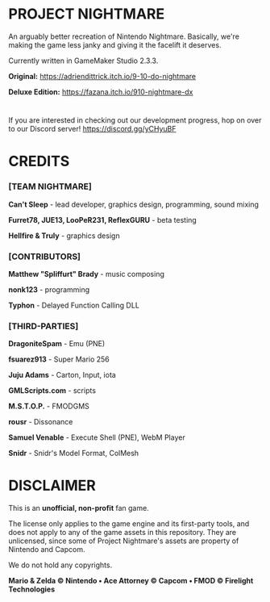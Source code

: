 # PROJECT NIGHTMARE
An arguably better recreation of Nintendo Nightmare.
Basically, we're making the game less janky and giving it the facelift it deserves.

Currently written in GameMaker Studio 2.3.3.

**Original:** https://adriendittrick.itch.io/9-10-do-nightmare

**Deluxe Edition:** https://fazana.itch.io/910-nightmare-dx
# 
If you are interested in checking out our development progress, hop on over to our Discord server! https://discord.gg/yCHyuBF

# CREDITS
### [TEAM NIGHTMARE]

**Can't Sleep** - lead developer, graphics design, programming, sound mixing

**Furret78, JUE13, LooPeR231, ReflexGURU** - beta testing

**Hellfire & Truly** - graphics design

### [CONTRIBUTORS]

**Matthew "Spliffurt" Brady** - music composing

**nonk123** - programming

**Typhon** - Delayed Function Calling DLL

### [THIRD-PARTIES]

**DragoniteSpam** - Emu (PNE)

**fsuarez913** - Super Mario 256

**Juju Adams** - Carton, Input, iota

**GMLScripts.com** - scripts

**M.S.T.O.P.** - FMODGMS

**rousr** - Dissonance

**Samuel Venable** - Execute Shell (PNE), WebM Player

**Snidr** - Snidr's Model Format, ColMesh


# DISCLAIMER
This is an **unofficial, non-profit** fan game.

The license only applies to the game engine and its first-party tools, and does not apply to any of the game assets in this repository. They are unlicensed, since some of Project Nightmare's assets are property of Nintendo and Capcom.

We do not hold any copyrights.

**Mario & Zelda © Nintendo • Ace Attorney © Capcom • FMOD © Firelight Technologies**
